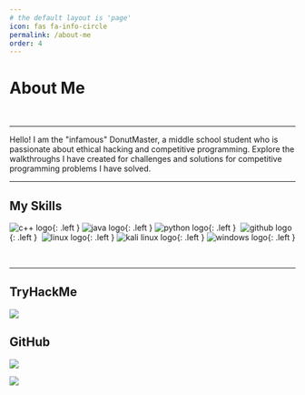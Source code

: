 ```yaml
---
# the default layout is 'page'
icon: fas fa-info-circle
permalink: /about-me
order: 4
---
```


# About Me
<br>

---

Hello! I am the "infamous" DonutMaster, a middle school student who is passionate about ethical hacking and competitive programming. Explore the walkthroughs I have created for challenges and solutions for competitive programming problems I have solved.

---

## My Skills

![c++ logo](https://img.shields.io/badge/C++-%2300599C.svg?logo=c%2B%2B&logoColor=white){: .left }
![java logo](https://img.shields.io/badge/Java-%23ED8B00.svg?logo=openjdk&logoColor=white){: .left }
![python logo](https://img.shields.io/badge/Python-3776AB?logo=python&logoColor=fff){: .left } 
![github logo](https://img.shields.io/badge/GitHub-000?logo=github&logoColor=fff){: .left } 
![linux logo](https://img.shields.io/badge/Linux-FCC624?logo=linux&logoColor=black){: .left }
![kali linux logo](https://img.shields.io/badge/Kali%20Linux-557C94?logo=kalilinux&logoColor=fff){: .left }
![windows logo](https://custom-icon-badges.demolab.com/badge/Windows-0078D6?logo=windows11&logoColor=white){: .left }

<br>

---

## TryHackMe

![](https://tryhackme-badges.s3.amazonaws.com/DonutMaster.png)

## GitHub

![](https://github-readme-stats.vercel.app/api/top-langs/?username=DonutMaster&layout=compact&theme=tokyonight&hide_border=true)

![](https://github-readme-stats.vercel.app/api?username=DonutMaster&show_icons=true&theme=tokyonight&hide_border=true)


